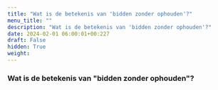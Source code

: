 ```yaml
---
title: "Wat is de betekenis van 'bidden zonder ophouden'?"
menu_title: ""
description: "Wat is de betekenis van 'bidden zonder ophouden'?"
date: 2024-02-01 06:00:01+00:227
draft: False
hidden: True
weight:
---
```

### Wat is de betekenis van "bidden zonder ophouden"?
